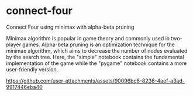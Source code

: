 # connect-four
Connect Four using minimax with alpha-beta pruning

Minimax algorithm is popular in game theory and commonly used in two-player games. Alpha-beta pruning is an optimization technique for the minimax algorithm, which aims to decrease the number of nodes evaluated by the search tree.
Here, the "simple" notebook contains the fundamental implementation of the game while the "pygame" notebook contains a more user-friendly version.

https://github.com/user-attachments/assets/90096bc6-8236-4aef-a3ad-9917446eba40

